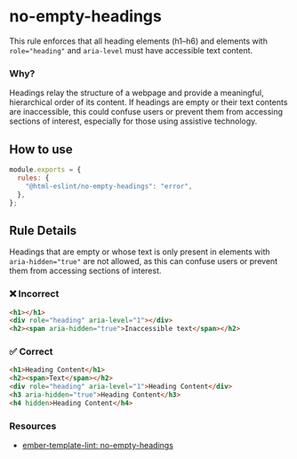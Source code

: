 # no-empty-headings

This rule enforces that all heading elements (h1–h6) and elements with `role="heading"` and `aria-level` must have accessible text content.

### Why?

Headings relay the structure of a webpage and provide a meaningful, hierarchical order of its content. If headings are empty or their text contents are inaccessible, this could confuse users or prevent them from accessing sections of interest, especially for those using assistive technology.

## How to use

```js,.eslintrc.js
module.exports = {
  rules: {
    "@html-eslint/no-empty-headings": "error",
  },
};
```

## Rule Details

Headings that are empty or whose text is only present in elements with `aria-hidden="true"` are not allowed, as this can confuse users or prevent them from accessing sections of interest.

### ❌ Incorrect

```html
<h1></h1>
<div role="heading" aria-level="1"></div>
<h2><span aria-hidden="true">Inaccessible text</span></h2>
```

### ✅ Correct

```html
<h1>Heading Content</h1>
<h2><span>Text</span></h2>
<div role="heading" aria-level="1">Heading Content</div>
<h3 aria-hidden="true">Heading Content</h3>
<h4 hidden>Heading Content</h4>
```

### Resources
- [ember-template-lint: no-empty-headings](https://github.com/ember-template-lint/ember-template-lint/blob/master/docs/rule/no-empty-headings.md)
